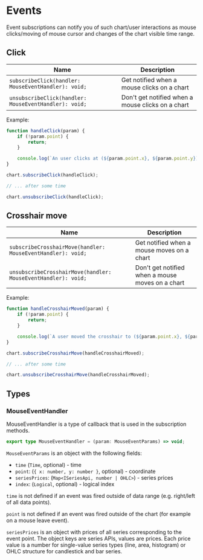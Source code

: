 # Events

Event subscriptions can notify you of such chart/user interactions as mouse clicks/moving of mouse cursor and changes of the chart visible time range.

## Click

|Name|Description|
|-|-|
|`subscribeClick(handler: MouseEventHandler): void;`|Get notified when a mouse clicks on a chart|
|`unsubscribeClick(handler: MouseEventHandler): void;`|Don't get notified when a mouse clicks on a chart|

Example:

```js
function handleClick(param) {
    if (!param.point) {
        return;
    }

    console.log(`An user clicks at (${param.point.x}, ${param.point.y}) point, the time is ${param.time}`);
}

chart.subscribeClick(handleClick);

// ... after some time

chart.unsubscribeClick(handleClick);
```

## Crosshair move

|Name|Description|
|-|-|
|`subscribeCrosshairMove(handler: MouseEventHandler): void;`|Get notified when a mouse moves on a chart|
|`unsubscribeCrosshairMove(handler: MouseEventHandler): void;`|Don't get notified when a mouse moves on a chart|

Example:

```js
function handleCrosshairMoved(param) {
    if (!param.point) {
        return;
    }

    console.log(`A user moved the crosshair to (${param.point.x}, ${param.point.y}) point, the time is ${param.time}`);
}

chart.subscribeCrosshairMove(handleCrosshairMoved);

// ... after some time

chart.unsubscribeCrosshairMove(handleCrosshairMoved);
```

## Types

### MouseEventHandler

MouseEventHandler is a type of callback that is used in the subscription methods.

```ts
export type MouseEventHandler = (param: MouseEventParams) => void;
```

`MouseEventParams` is an object with the following fields:

- `time` (`Time`, optional) - time
- `point`: (`{ x: number, y: number }`, optional) - coordinate
- `seriesPrices`: (`Map<ISeriesApi, number | OHLC>`) - series prices
- `index`: (`Logical`, optional) - logical index

`time` is not defined if an event was fired outside of data range (e.g. right/left of all data points).

`point` is not defined if an event was fired outside of the chart (for example on a mouse leave event).

`seriesPrices` is an object with prices of all series corresponding to the event point. The object keys are series APIs, values are prices. Each price value is a number for single-value series types (line, area, histogram) or OHLC structure for candlestick and bar series.
